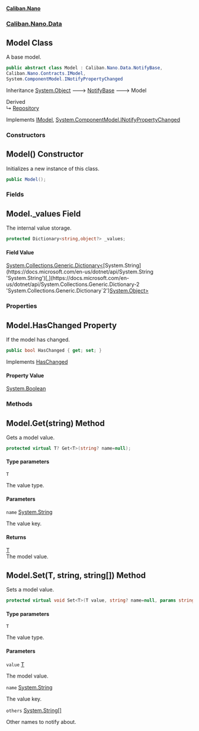 #### [Caliban.Nano](index.md 'index')
### [Caliban.Nano.Data](Caliban.Nano.Data.md 'Caliban.Nano.Data')

## Model Class

A base model.

```csharp
public abstract class Model : Caliban.Nano.Data.NotifyBase,
Caliban.Nano.Contracts.IModel,
System.ComponentModel.INotifyPropertyChanged
```

Inheritance [System.Object](https://docs.microsoft.com/en-us/dotnet/api/System.Object 'System.Object') &#129106; [NotifyBase](Caliban.Nano.Data.NotifyBase.md 'Caliban.Nano.Data.NotifyBase') &#129106; Model

Derived  
&#8627; [Repository](Caliban.Nano.Data.Model.Repository.md 'Caliban.Nano.Data.Model.Repository')

Implements [IModel](Caliban.Nano.Contracts.IModel.md 'Caliban.Nano.Contracts.IModel'), [System.ComponentModel.INotifyPropertyChanged](https://docs.microsoft.com/en-us/dotnet/api/System.ComponentModel.INotifyPropertyChanged 'System.ComponentModel.INotifyPropertyChanged')
### Constructors

<a name='Caliban.Nano.Data.Model.Model()'></a>

## Model() Constructor

Initializes a new instance of this class.

```csharp
public Model();
```
### Fields

<a name='Caliban.Nano.Data.Model._values'></a>

## Model._values Field

The internal value storage.

```csharp
protected Dictionary<string,object?> _values;
```

#### Field Value
[System.Collections.Generic.Dictionary&lt;](https://docs.microsoft.com/en-us/dotnet/api/System.Collections.Generic.Dictionary-2 'System.Collections.Generic.Dictionary`2')[System.String](https://docs.microsoft.com/en-us/dotnet/api/System.String 'System.String')[,](https://docs.microsoft.com/en-us/dotnet/api/System.Collections.Generic.Dictionary-2 'System.Collections.Generic.Dictionary`2')[System.Object](https://docs.microsoft.com/en-us/dotnet/api/System.Object 'System.Object')[&gt;](https://docs.microsoft.com/en-us/dotnet/api/System.Collections.Generic.Dictionary-2 'System.Collections.Generic.Dictionary`2')
### Properties

<a name='Caliban.Nano.Data.Model.HasChanged'></a>

## Model.HasChanged Property

If the model has changed.

```csharp
public bool HasChanged { get; set; }
```

Implements [HasChanged](Caliban.Nano.Contracts.IModel.md#Caliban.Nano.Contracts.IModel.HasChanged 'Caliban.Nano.Contracts.IModel.HasChanged')

#### Property Value
[System.Boolean](https://docs.microsoft.com/en-us/dotnet/api/System.Boolean 'System.Boolean')
### Methods

<a name='Caliban.Nano.Data.Model.Get_T_(string)'></a>

## Model.Get<T>(string) Method

Gets a model value.

```csharp
protected virtual T? Get<T>(string? name=null);
```
#### Type parameters

<a name='Caliban.Nano.Data.Model.Get_T_(string).T'></a>

`T`

The value type.
#### Parameters

<a name='Caliban.Nano.Data.Model.Get_T_(string).name'></a>

`name` [System.String](https://docs.microsoft.com/en-us/dotnet/api/System.String 'System.String')

The value key.

#### Returns
[T](Caliban.Nano.Data.Model.md#Caliban.Nano.Data.Model.Get_T_(string).T 'Caliban.Nano.Data.Model.Get<T>(string).T')  
The model value.

<a name='Caliban.Nano.Data.Model.Set_T_(T,string,string[])'></a>

## Model.Set<T>(T, string, string[]) Method

Sets a model value.

```csharp
protected virtual void Set<T>(T value, string? name=null, params string[] others);
```
#### Type parameters

<a name='Caliban.Nano.Data.Model.Set_T_(T,string,string[]).T'></a>

`T`

The value type.
#### Parameters

<a name='Caliban.Nano.Data.Model.Set_T_(T,string,string[]).value'></a>

`value` [T](Caliban.Nano.Data.Model.md#Caliban.Nano.Data.Model.Set_T_(T,string,string[]).T 'Caliban.Nano.Data.Model.Set<T>(T, string, string[]).T')

The model value.

<a name='Caliban.Nano.Data.Model.Set_T_(T,string,string[]).name'></a>

`name` [System.String](https://docs.microsoft.com/en-us/dotnet/api/System.String 'System.String')

The value key.

<a name='Caliban.Nano.Data.Model.Set_T_(T,string,string[]).others'></a>

`others` [System.String](https://docs.microsoft.com/en-us/dotnet/api/System.String 'System.String')[[]](https://docs.microsoft.com/en-us/dotnet/api/System.Array 'System.Array')

Other names to notify about.